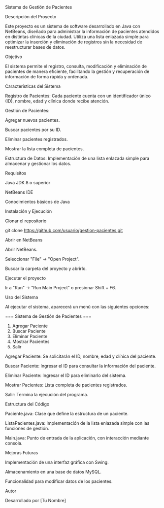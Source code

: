 Sistema de Gestión de Pacientes

Descripción del Proyecto

Este proyecto es un sistema de software desarrollado en Java con NetBeans, diseñado para administrar la información de pacientes atendidos en distintas clínicas de la ciudad. Utiliza una lista enlazada simple para optimizar la inserción y eliminación de registros sin la necesidad de reestructurar bases de datos.

Objetivo

El sistema permite el registro, consulta, modificación y eliminación de pacientes de manera eficiente, facilitando la gestión y recuperación de información de forma rápida y ordenada.

Características del Sistema

Registro de Pacientes: Cada paciente cuenta con un identificador único (ID), nombre, edad y clínica donde recibe atención.

Gestión de Pacientes:

Agregar nuevos pacientes.

Buscar pacientes por su ID.

Eliminar pacientes registrados.

Mostrar la lista completa de pacientes.

Estructura de Datos: Implementación de una lista enlazada simple para almacenar y gestionar los datos.

Requisitos

Java JDK 8 o superior

NetBeans IDE

Conocimientos básicos de Java

Instalación y Ejecución

Clonar el repositorio

git clone https://github.com/usuario/gestion-pacientes.git

Abrir en NetBeans

Abrir NetBeans.

Seleccionar "File" → "Open Project".

Buscar la carpeta del proyecto y abrirlo.

Ejecutar el proyecto

Ir a "Run" → "Run Main Project" o presionar Shift + F6.

Uso del Sistema

Al ejecutar el sistema, aparecerá un menú con las siguientes opciones:

=== Sistema de Gestión de Pacientes ===
1. Agregar Paciente
2. Buscar Paciente
3. Eliminar Paciente
4. Mostrar Pacientes
5. Salir

Agregar Paciente: Se solicitarán el ID, nombre, edad y clínica del paciente.

Buscar Paciente: Ingresar el ID para consultar la información del paciente.

Eliminar Paciente: Ingresar el ID para eliminarlo del sistema.

Mostrar Pacientes: Lista completa de pacientes registrados.

Salir: Termina la ejecución del programa.

Estructura del Código

Paciente.java: Clase que define la estructura de un paciente.

ListaPacientes.java: Implementación de la lista enlazada simple con las funciones de gestión.

Main.java: Punto de entrada de la aplicación, con interacción mediante consola.

Mejoras Futuras

Implementación de una interfaz gráfica con Swing.

Almacenamiento en una base de datos MySQL.

Funcionalidad para modificar datos de los pacientes.

Autor

Desarrollado por [Tu Nombre]
